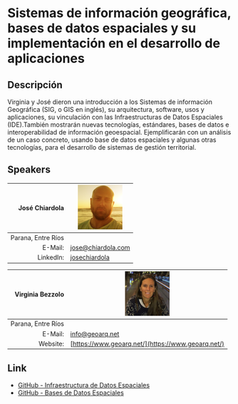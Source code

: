 # Sistemas de información geográfica, bases de datos espaciales y su implementación en el desarrollo de aplicaciones 

## Descripción  
  Virginia y José dieron una introducción a los Sistemas de información Geográfica (SIG, o GIS en inglés), su arquitectura, software, usos y aplicaciones, su vinculación con las Infraestructuras de Datos Espaciales (IDE).También mostrarán nuevas tecnologías, estándares, bases de datos e interoperabilidad de información geoespacial.
Ejemplificarán con un análisis de un caso concreto, usando base de datos espaciales y algunas otras tecnologías, para el desarrollo de sistemas de gestión territorial.

## Speakers
| José Chiardola					|<img src="jose.png" style="width: 100px;"/>			|
|---------:						|---								|
|Parana, Entre Ríos					|								|
|E-Mail:						|[jose@chiardola.com](jose@chiardola.com)			|
|LinkedIn:						|[josechiardola](https://www.linkedin.com/in/josechiardola)	|

| Virginia Bezzolo					|<img src="virgi.jpg" style="width: 100px;"/>			|
|---------:						|---								|
|Parana, Entre Ríos					|								|
|E-Mail:						|[info@geoarq.net](info@geoarq.net)				|
|Website:						|[https://www.geoarq.net/](https://www.geoarq.net/)		|

## Link  
  * [GitHub - Infraestructura de Datos Espaciales](https://github.com/ParanaConf/2019.presentations/blob/master/Sistemas%20de%20información%20geográfica,%20bases%20de%20datos%20espaciales%20y%20su%20implementación%20en%20el%20desarrollo%20de%20aplicaciones/SisInfGeo-InfraestructuraDatosEspaciales.pdf)
  * [GitHub - Bases de Datos Espaciales](https://github.com/ParanaConf/2019.presentations/blob/master/Sistemas%20de%20información%20geográfica,%20bases%20de%20datos%20espaciales%20y%20su%20implementación%20en%20el%20desarrollo%20de%20aplicaciones/BaseDeDatosEspaciales.pdf)
